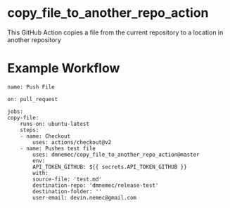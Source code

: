 # copy_file_to_another_repo_action
This GitHub Action copies a file from the current repository to a location in another repository

# Example Workflow
    name: Push File

    on: pull_request

    jobs:
    copy-file:
        runs-on: ubuntu-latest
        steps:
        - name: Checkout
            uses: actions/checkout@v2
        - name: Pushes test file
            uses: dmnemec/copy_file_to_another_repo_action@master
            env:
            API_TOKEN_GITHUB: ${{ secrets.API_TOKEN_GITHUB }}
            with:
            source-file: 'test.md'
            destination-repo: 'dmnemec/release-test'
            destination-folder: ''
            user-email: devin.nemec@gmail.com